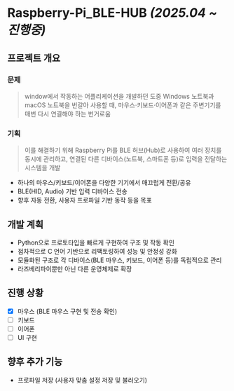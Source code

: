 # Raspberry-Pi_BLE-HUB *(2025.04 ~ 진행중)*

## 프로젝트 개요
### 문제
 > window에서 작동하는 어플리케이션을 개발하던 도중 Windows 노트북과 macOS 노트북을 번갈아 사용할 때, 마우스·키보드·이어폰과 같은 주변기기를 매번 다시 연결해야 하는 번거로움
### 기획
 > 이를 해결하기 위해 Raspberry Pi를 BLE 허브(Hub)로 사용하여 여러 장치를 동시에 관리하고, 연결된 다른 디바이스(노트북, 스마트폰 등)로 입력을 전달하는 시스템을 개발
 - 하나의 마우스/키보드/이어폰을 다양한 기기에서 매끄럽게 전환/공유
 - BLE(HID, Audio) 기반 입력 디바이스 전송
 - 향후 자동 전환, 사용자 프로파일 기반 동작 등을 목표

## 개발 계획
 - Python으로 프로토타입을 빠르게 구현하여 구조 및 작동 확인
 - 점차적으로 C 언어 기반으로 리팩토링하여 성능 및 안정성 강화
 - 모듈화된 구조로 각 디바이스(BLE 마우스, 키보드, 이어폰 등)를 독립적으로 관리
 - 라즈베리파이뿐만 아닌 다른 운영체제로 확장

## 진행 상황
 - [x] 마우스 (BLE 마우스 구현 및 전송 확인)
 - [ ] 키보드
 - [ ] 이어폰
 - [ ] UI 구현

## 향후 추가 기능
- 프로파일 저장 (사용자 맞춤 설정 저장 및 불러오기)